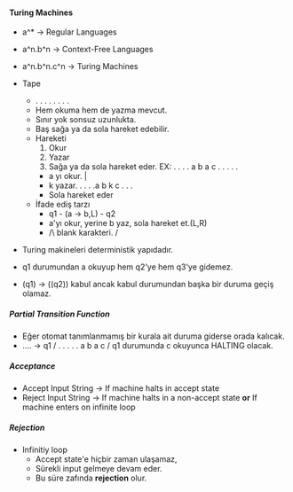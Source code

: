 #### Turing Machines
- a^*         -> Regular Languages
- a^n.b^n     -> Context-Free Languages
- a^n.b^n.c^n -> Turing Machines

- Tape  
    - . . . . . . . .  
    - Hem okuma hem de yazma mevcut.
    - Sınır yok sonsuz uzunlukta.
    - Baş sağa ya da sola hareket edebilir.
    - Hareketi
        1. Okur
        2. Yazar
        3. Sağa ya da sola hareket eder.
        EX: . . . . a b a c . . . . . 
        - a yı okur.    |
        - k yazar.   . . . .a b k c . . .  
        - Sola hareket eder
    - İfade ediş tarzı
        - q1 - (a -> b,L) - q2
        - a'yı okur, yerine b yaz, sola hareket et.(L,R)
        - /\ blank karakteri.
          \/
   
- Turing makineleri deterministik yapıdadır.
- q1 durumundan a okuyup hem q2'ye hem q3'ye gidemez.

- (q1) -> ((q2)) kabul ancak kabul durumundan başka bir duruma geçiş olamaz.

##### Partial Transition Function
- Eğer otomat tanımlanmamış bir kurala ait duruma giderse orada kalıcak.
- .... -> q1 / . . . . . a b a c / q1 durumunda c okuyunca HALTING olacak.

##### Acceptance
- Accept Input String -> If machine halts in accept state
- Reject Input String -> If machine halts in a non-accept state **or** If machine enters on infinite loop

##### Rejection
- Infinitiy loop
    - Accept state'e hiçbir zaman ulaşamaz,
    - Sürekli input gelmeye devam eder.
    - Bu süre zafında **rejection** olur.